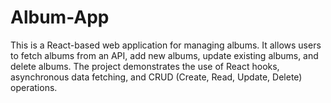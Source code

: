 # Album-App
This is a React-based web application for managing albums. It allows users to fetch albums from an API, add new albums, update existing albums, and delete albums. The project demonstrates the use of React hooks, asynchronous data fetching, and CRUD (Create, Read, Update, Delete) operations.
